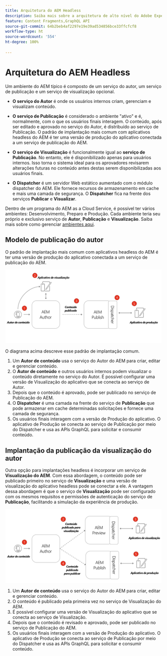 ```yaml
---
title: Arquitetura do AEM Headless
description: Saiba mais sobre a arquitetura de alto nível do Adobe Experience Manager e sua relação com uma implantação headless. Entenda a função dos serviços de Autor, Visualização e Publicação do AEM e o padrão de implantação recomendado para aplicativos headless.
feature: Content Fragments,GraphQL API
source-git-commit: 64b2beb4af2297e19e39ad534856bce33ffcfcf8
workflow-type: ht
source-wordcount: '554'
ht-degree: 100%

---
```



# Arquitetura do AEM Headless

Um ambiente do AEM típico é composto de um serviço do autor, um serviço de publicação e um serviço de visualização opcional.

* **O serviço do Autor** é onde os usuários internos criam, gerenciam e visualizam conteúdo.

* **O serviço de Publicação** é considerado o ambiente &quot;ativo&quot; e é, normalmente, com o que os usuários finais interagem. O conteúdo, após ser editado e aprovado no serviço do Autor, é distribuído ao serviço de Publicação. O padrão de implantação mais comum com aplicativos headless do AEM é ter uma versão de produção do aplicativo conectada a um serviço de publicação do AEM.

* **O serviço de Visualização** é funcionalmente igual ao **serviço de Publicação**. No entanto, ele é disponibilizado apenas para usuários internos. Isso torna o sistema ideal para os aprovadores revisarem alterações futuras no conteúdo antes destas serem disponibilizadas aos usuários finais.

* **O Dispatcher** é um servidor Web estático aumentado com o módulo dispatcher do AEM. Ele fornece recursos de armazenamento em cache e mais uma camada de segurança. O **Dispatcher** fica na frente dos serviços **Publicar** e **Visualizar**.

Dentro de um programa do AEM as a Cloud Service, é possível ter vários ambientes: Desenvolvimento, Preparo e Produção. Cada ambiente teria seu próprio e exclusivo serviço de **Autor**, **Publicação** e **Visualização**. Saiba mais sobre como gerenciar [ambientes aqui](/help/implementing/cloud-manager/manage-environments.md).

## Modelo de publicação do autor

O padrão de implantação mais comum com aplicativos headless do AEM é ter uma versão de produção do aplicativo conectada a um serviço de publicação do AEM.

![Arquitetura de publicação do autor](assets/autho-publish-architecture-diagram.png)

O diagrama acima descreve esse padrão de implantação comum.

1. Um **Autor de conteúdo** usa o serviço do Autor do AEM para criar, editar e gerenciar conteúdo.
1. O **Autor de conteúdo** e outros usuários internos podem visualizar o conteúdo diretamente no serviço do Autor. É possível configurar uma versão de Visualização do aplicativo que se conecta ao serviço de Autor.
1. Depois que o conteúdo é aprovado, pode ser publicado no serviço de Publicação do AEM.
1. O **Dispatcher** é uma camada na frente do serviço de **Publicação** que pode armazenar em cache determinadas solicitações e fornece uma camada de segurança.
1. Os usuários finais interagem com a versão de Produção do aplicativo. O aplicativo de Produção se conecta ao serviço de Publicação por meio do Dispatcher e usa as APIs GraphQL para solicitar e consumir conteúdo.

## Implantação da publicação da visualização do autor

Outra opção para implantações headless é incorporar um serviço de **Visualização do AEM**. Com essa abordagem, o conteúdo pode ser publicado primeiro no serviço de **Visualização** e uma versão de visualização do aplicativo headless pode se conectar a ele. A vantagem dessa abordagem é que o serviço de **Visualização** pode ser configurado com os mesmos requisitos e permissões de autenticação do serviço de **Publicação**, facilitando a simulação da experiência de produção.

![Arquitetura de visualização e publicação do autor](assets/author-preview-publish-architecture-diagram.png)

1. Um **Autor de conteúdo** usa o serviço do Autor do AEM para criar, editar e gerenciar conteúdo.
1. O conteúdo é publicado pela primeira vez no serviço de Visualização do AEM.
1. É possível configurar uma versão de Visualização do aplicativo que se conecta ao serviço de Visualização.
1. Depois que o conteúdo é revisado e aprovado, pode ser publicado no serviço de Publicação do AEM.
1. Os usuários finais interagem com a versão de Produção do aplicativo. O aplicativo de Produção se conecta ao serviço de Publicação por meio do Dispatcher e usa as APIs GraphQL para solicitar e consumir conteúdo.

